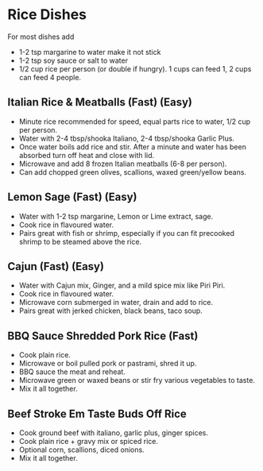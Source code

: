 # Rice Dishes
For most dishes add
- 1-2 tsp margarine to water make it not stick
- 1-2 tsp soy sauce or salt to water
- 1/2 cup rice per person (or double if hungry). 1 cups can feed 1, 2 cups can feed 4 people.
## Italian Rice & Meatballs (Fast) (Easy)
- Minute rice recommended for speed, equal parts rice to water, 1/2 cup per person.
- Water with 2-4 tbsp/shooka Italiano, 2-4 tbsp/shooka Garlic Plus.
- Once water boils add rice and stir. After a minute and water has been absorbed turn off heat and close with lid.
- Microwave and add 8 frozen Italian meatballs (6-8 per person).
- Can add chopped green olives, scallions, waxed green/yellow beans.
## Lemon Sage (Fast) (Easy)
- Water with 1-2 tsp margarine, Lemon or Lime extract, sage.
- Cook rice in flavoured water.
- Pairs great with fish or shrimp, especially if you can fit precooked shrimp to be steamed above the rice.
## Cajun (Fast) (Easy)
- Water with Cajun mix, Ginger, and a mild spice mix like Piri Piri.
- Cook rice in flavoured water.
- Microwave corn submerged in water, drain and add to rice.
- Pairs great with jerked chicken, black beans, taco soup.
## BBQ Sauce Shredded Pork Rice (Fast)
- Cook plain rice.
- Microwave or boil pulled pork or pastrami, shred it up.
- BBQ sauce the meat and reheat.
- Microwave green or waxed beans or stir fry various vegetables to taste.
- Mix it all together.
## Beef Stroke Em Taste Buds Off Rice
- Cook ground beef with italiano, garlic plus, ginger spices.
- Cook plain rice + gravy mix or spiced rice.
- Optional corn, scallions, diced onions.
- Mix it all together.
